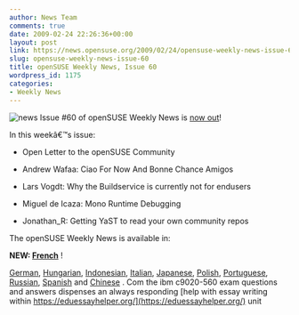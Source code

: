 ```yaml
---
author: News Team
comments: true
date: 2009-02-24 22:26:36+00:00
layout: post
link: https://news.opensuse.org/2009/02/24/opensuse-weekly-news-issue-60/
slug: opensuse-weekly-news-issue-60
title: openSUSE Weekly News, Issue 60
wordpress_id: 1175
categories:
- Weekly News
---
```


![news](//news.opensuse.org/wp-content/uploads/2007/11/knewsticker.png) Issue #60 of openSUSE Weekly News is [now out](http://en.opensuse.org/OpenSUSE_Weekly_News/60)!  
  

In this weekâ€™s issue:


  * Open Letter to the openSUSE Community 

  * Andrew Wafaa: Ciao For Now And Bonne Chance Amigos 

  * Lars Vogdt: Why the Buildservice is currently not for endusers 

  * Miguel de Icaza: Mono Runtime Debugging 

  * Jonathan_R: Getting YaST to read your own community repos 




The openSUSE Weekly News is available in: 

**NEW: [French](http://fr.opensuse.org/OpenSUSE_Lettre_Information/60)**  !

[German](http://de.opensuse.org/OpenSUSE-Wochenschau/60),
[Hungarian](http://hu.opensuse.org/OpenSUSE_Heti_H%C3%ADrmond%C3%B3/60), 
[Indonesian](http://en.opensuse.org/OpenSUSE_Weekly_News/60/indonesian),
[Italian](http://it.opensuse.org/OpenSUSE_Newsletter_Settimanale/60),
[Japanese](http://ja.opensuse.org/OpenSUSE_Weekly_News/60),
[Polish](http://pl.opensuse.org/Tygodnik_openSUSE/60), 
[Portuguese](http://pt.opensuse.org/Not%C3%ADcias_da_semana_no_openSUSE/60),
[Russian](http://ru.opensuse.org/%D0%95%D0%B6%D0%B5%D0%BD%D0%B5%D0%B4%D0%B5%D0%BB%D1%8C%D0%BD%D1%8B%D0%B5_%D0%BD%D0%BE%D0%B2%D0%BE%D1%81%D1%82%D0%B8_openSUSE/60),
[Spanish](http://es.opensuse.org/OpenSUSE_Noticias_Semanales/60)  and
[Chinese](http://en.opensuse.org/OpenSUSE_Weekly_News/60/chinese) . Com the ibm c9020-560 exam questions and answers dispenses an always responding [help with essay writing within https://eduessayhelper.org/](https://eduessayhelper.org/) unit
